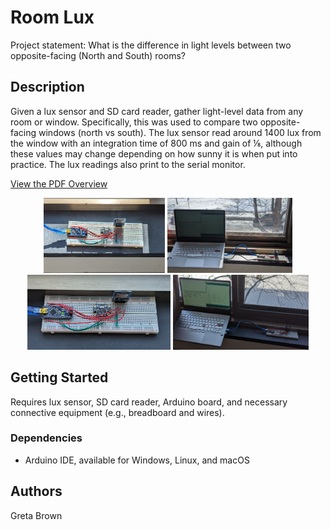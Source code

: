 # Room Lux

Project statement: What is the difference in light levels between two opposite-facing (North and South) rooms?

## Description

Given a lux sensor and SD card reader, gather light-level data from any room or window. Specifically, this was used to compare two opposite-facing windows (north vs south). The lux sensor read around 1400 lux from the window with an integration time of 800 ms and gain of ⅛, although these values may change depending on how sunny it is when put into practice. The lux readings also print to the serial monitor.

[View the PDF Overview](/images/CSE1012IndividualProject1-Overview.pdf)
<p align="center">
  <img src="/images/window1close.png" height="120" />
  <img src="/images/window1far.png" height="120" />
  <img src="/images/window2close.png" height="120" />
  <img src="/images/window2far.png" height="120" />
</p>

## Getting Started

Requires lux sensor, SD card reader, Arduino board, and necessary connective equipment (e.g., breadboard and wires).

### Dependencies

* Arduino IDE, available for Windows, Linux, and macOS

## Authors
 
Greta Brown
